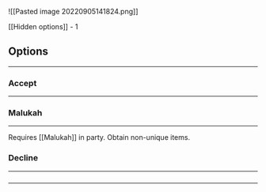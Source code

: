 ![[Pasted image 20220905141824.png]]

[[Hidden options]] - 1

## Options
---
### Accept
---

### Malukah
---
Requires [[Malukah]] in party.
Obtain non-unique items.

### Decline
---

### 
---

